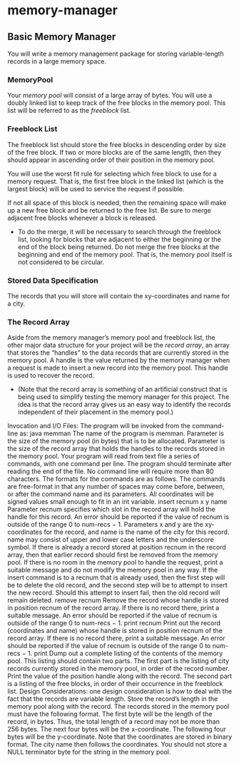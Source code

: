 # memory-manager
## Basic Memory Manager
You will write a memory management package for storing variable-length records in a large memory space. 

### MemoryPool
Your *memory pool* will consist of a large array of bytes. You will use a doubly linked list to keep track of the free blocks in the memory pool. This list will be referred to as the *freeblock* list. 

### Freeblock List
The freeblock list should store the free blocks in descending order by size of the free block. If two or more blocks are of the same length, then they should appear in ascending order of their position in the memory pool. 

You will use the worst fit rule for selecting which free block to use for a memory request. That is, the first free block in the linked list (which is the largest block) will be used to service the request if possible.

If not all space of this block is needed, then the remaining space will make up a new free block and be returned to the free list. Be sure to merge adjacent free blocks whenever a block is released. 

- To do the merge, it will be necessary to search through the freeblock list, looking for blocks that are adjacent to either the beginning or the end of the block being returned. Do not merge the free blocks at the beginning and end of the memory pool. That is, the memory pool itself is not considered to be circular.

### Stored Data Specification
The records that you will store will contain the xy-coordinates and name for a city. 

### The Record Array
Aside from the memory manager’s memory pool and freeblock list, the other major data structure for your project will be the *record array*, an array that stores the “handles” to the data records that are currently stored in the memory pool. A handle is the value returned by the memory manager when a request is made to insert a new record into the memory pool. This handle is used to recover the record. 
- (Note that the record array is something of an artificial construct that is being used to simplify testing the memory manager for this project. The idea is that the record array gives us an easy way to identify the records independent of their placement in the memory pool.)

Invocation and I/O Files: The program will be invoked from the command-line as:
java memman <pool-size> <num-recs> <command-file>
The name of the program is memman. Parameter <pool-size> is the size of the memory pool (in bytes) that is to be allocated. Parameter <num-recs> is the size of the record array that holds the handles to the records stored in the memory pool. Your program will read from text file <command-file> a series of commands, with one command per line. The program should terminate after reading the end of the file. No command line will require more than 80 characters. The formats for the commands are as follows. The commands are free-format in that any number of spaces may come before, between, or after the command name and its parameters. All coordinates will be signed values small enough to fit in an int variable.
insert recnum x y name
Parameter recnum specifies which slot in the record array will hold the handle for this record. An error should be reported if the value of recnum is outside of the range 0 to num-recs − 1. Parameters x and y are the xy-coordinates for the record, and name is the name of the city for this record. name may consist of upper and lower case letters and the underscore symbol. If there is already a record stored at position recnum in the record array, then that earlier record should first be removed from the memory pool. If there is no room in the memory pool to handle the request, print a suitable message and do not modify the memory pool in any way. If the insert command is to a recnum that is already used, then the first step will be to delete the old record, and the second step will be to attempt to insert the new record. Should this attempt to insert fail, then the old record will remain deleted.
remove recnum
Remove the record whose handle is stored in position recnum of the record array. If there is no record there, print a suitable message. An error should be reported if the value of recnum is outside of the range 0 to num-recs − 1.
print recnum
Print out the record (coordinates and name) whose handle is stored in position recnum of the record array. If there is no record there, print a suitable message. An error should be reported if the value of recnum is outside of the range 0 to num-recs − 1.
print
Dump out a complete listing of the contents of the memory pool. This listing should contain two parts. The first part is the listing of city records currently stored in the memory pool, in order of the record number. Print the value of the position handle along with the record. The second part is a listing of the free blocks, in order of their occurrence in the freeblock list.
Design Considerations: one design consideration is how to deal with the fact that the records are variable length. Store the record’s length in the memory pool along with the record. The records stored in the memory pool must have the following format. The first byte will be the length of the record, in bytes. Thus, the total length of a record may not be more than 256 bytes. The next four bytes will be the x-coordinate. The following four bytes will be the y-coordinate. Note that the coordinates are stored in binary format. The city name then follows the coordinates. You should not store a NULL terminator byte for the string in the memory pool.
